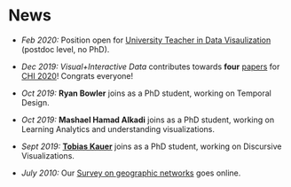 # News

* _Feb 2020:_ Position open for [University Teacher in Data Visaulization](job-datavista) (postdoc level, no PhD).

* _Dec 2019:_ _Visual+Interactive Data_ contributes towards __four__ [papers](https://visualinteractivedata.github.io/publications) for [CHI 2020](https://chi2020.acm.org)! Congrats everyone!
   
* _Oct 2019:_ __Ryan Bowler__ joins as a PhD student, working on Temporal Design. 

* _Oct 2019:_ __Mashael Hamad Alkadi__ joins as a PhD student, working on Learning Analytics and understanding visualizations.

* _Sept 2019:_ __[Tobias Kauer](https://twitter.com/tobi_vierzwo)__ joins as a PhD student, working on Discursive Visualizations. 

* _July 2010:_ Our [Survey on geographic networks](https://geographic-networks.github.io) goes online.  
   
